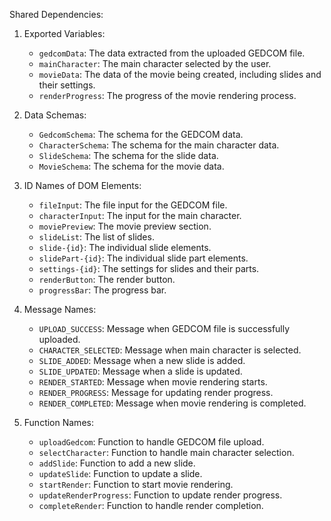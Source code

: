 Shared Dependencies:

1. Exported Variables:
   - `gedcomData`: The data extracted from the uploaded GEDCOM file.
   - `mainCharacter`: The main character selected by the user.
   - `movieData`: The data of the movie being created, including slides and their settings.
   - `renderProgress`: The progress of the movie rendering process.

2. Data Schemas:
   - `GedcomSchema`: The schema for the GEDCOM data.
   - `CharacterSchema`: The schema for the main character data.
   - `SlideSchema`: The schema for the slide data.
   - `MovieSchema`: The schema for the movie data.

3. ID Names of DOM Elements:
   - `fileInput`: The file input for the GEDCOM file.
   - `characterInput`: The input for the main character.
   - `moviePreview`: The movie preview section.
   - `slideList`: The list of slides.
   - `slide-{id}`: The individual slide elements.
   - `slidePart-{id}`: The individual slide part elements.
   - `settings-{id}`: The settings for slides and their parts.
   - `renderButton`: The render button.
   - `progressBar`: The progress bar.

4. Message Names:
   - `UPLOAD_SUCCESS`: Message when GEDCOM file is successfully uploaded.
   - `CHARACTER_SELECTED`: Message when main character is selected.
   - `SLIDE_ADDED`: Message when a new slide is added.
   - `SLIDE_UPDATED`: Message when a slide is updated.
   - `RENDER_STARTED`: Message when movie rendering starts.
   - `RENDER_PROGRESS`: Message for updating render progress.
   - `RENDER_COMPLETED`: Message when movie rendering is completed.

5. Function Names:
   - `uploadGedcom`: Function to handle GEDCOM file upload.
   - `selectCharacter`: Function to handle main character selection.
   - `addSlide`: Function to add a new slide.
   - `updateSlide`: Function to update a slide.
   - `startRender`: Function to start movie rendering.
   - `updateRenderProgress`: Function to update render progress.
   - `completeRender`: Function to handle render completion.
